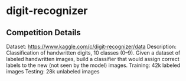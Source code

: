 # digit-recognizer

## Competition Details
Dataset:  https://www.kaggle.com/c/digit-recognizer/data
Description: Classification of handwritten digits, 10 classes (0–9). Given a dataset of labeled handwritten images, build a classifier that would assign correct labels to the new (not seen by the model) images.
Training: 42k labeled images
Testing: 28k unlabeled images
